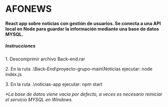 # AFONEWS
<h4> React app sobre noticias con gestión de usuarios. Se conecta a una API local en Node para guardar la información mediante una base de datos MYSQL. </h4>
<h5>Instrucciones</h5>
<p>1. Descomprimir archivo Back-end.rar</p>
<p>2. En la ruta .\Back-End\proyecto-grupo-main\Noticias ejecutar: node index.js </p>
<p>3. En la ruta .\noticias-app ejecutar: npm start</p>

<i>*La base de datos viene vacía por defecto, a veces es necesario reiniciar el servicio MYSQL en Windows.</i>
 

